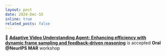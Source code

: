 ```yaml
---
layout: post
date: 2024-Dec-15
inline: true
related_posts: false
---
```


🎉 **[Adaptive Video Understanding Agent: Enhancing efficiency with dynamic frame sampling and feedback-driven reasoning](https://arxiv.org/abs/2410.20252)** is accepted **Oral @NeurIPS MAR** workshop 
